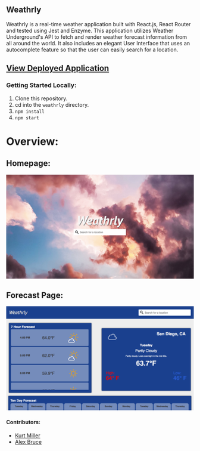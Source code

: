 ## Weathrly

Weathrly is a real-time weather application built with React.js, React Router and tested using Jest and Enzyme. This application utilizes Weather Underground's API to fetch and render weather forecast information from all around the world. It also includes an elegant User Interface that uses an autocomplete feature so that the user can easily search for a location.

## [View Deployed Application](https://km-weathrly.herokuapp.com/)

### Getting Started Locally:

1. Clone this repository.
2. cd into the `weathrly` directory.
3. `npm install`
4. `npm start`

# Overview:

## Homepage:

<img src="/src/images/weathrly-homepage.svg" alt="homepage">

## Forecast Page:

<img src="/src/images/forecast-page.svg" alt="forecast page">

#### Contributors:

- [Kurt Miller](https://github.com/kmiller9393)
- [Alex Bruce](https://github.com/Alexbruce1)
